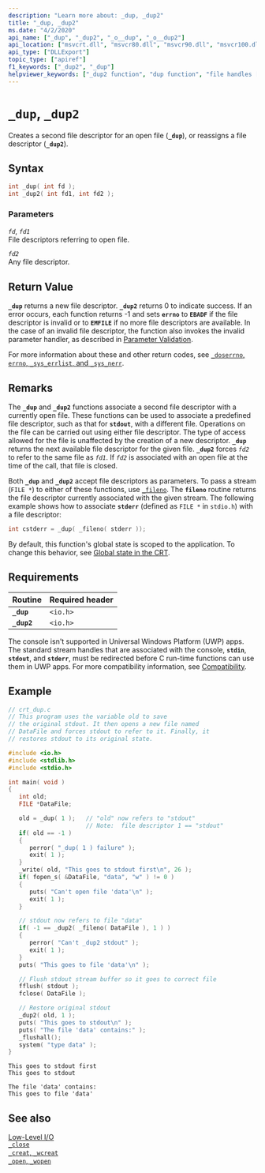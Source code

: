 ```yaml
---
description: "Learn more about: _dup, _dup2"
title: "_dup, _dup2"
ms.date: "4/2/2020"
api_name: ["_dup", "_dup2", "_o__dup", "_o__dup2"]
api_location: ["msvcrt.dll", "msvcr80.dll", "msvcr90.dll", "msvcr100.dll", "msvcr100_clr0400.dll", "msvcr110.dll", "msvcr110_clr0400.dll", "msvcr120.dll", "msvcr120_clr0400.dll", "ucrtbase.dll", "api-ms-win-crt-stdio-l1-1-0.dll", "api-ms-win-crt-private-l1-1-0.dll"]
api_type: ["DLLExport"]
topic_type: ["apiref"]
f1_keywords: ["_dup2", "_dup"]
helpviewer_keywords: ["_dup2 function", "dup function", "file handles [C++], duplicating", "file handles [C++], reassigning", "dup2 function", "_dup function"]
---
```

# `_dup`, `_dup2`

Creates a second file descriptor for an open file (**`_dup`**), or reassigns a file descriptor (**`_dup2`**).

## Syntax

```C
int _dup( int fd );
int _dup2( int fd1, int fd2 );
```

### Parameters

*`fd`*, *`fd1`*\
File descriptors referring to open file.

*`fd2`*\
Any file descriptor.

## Return Value

**`_dup`** returns a new file descriptor. **`_dup2`** returns 0 to indicate success. If an error occurs, each function returns -1 and sets **`errno`** to **`EBADF`** if the file descriptor is invalid or to **`EMFILE`** if no more file descriptors are available. In the case of an invalid file descriptor, the function also invokes the invalid parameter handler, as described in [Parameter Validation](../../c-runtime-library/parameter-validation.md).

For more information about these and other return codes, see [`_doserrno`, `errno`, `_sys_errlist`, and `_sys_nerr`](../../c-runtime-library/errno-doserrno-sys-errlist-and-sys-nerr.md).

## Remarks

The **`_dup`** and **`_dup2`** functions associate a second file descriptor with a currently open file. These functions can be used to associate a predefined file descriptor, such as that for **`stdout`**, with a different file. Operations on the file can be carried out using either file descriptor. The type of access allowed for the file is unaffected by the creation of a new descriptor. **`_dup`** returns the next available file descriptor for the given file. **`_dup2`** forces *`fd2`* to refer to the same file as *`fd1`*. If *`fd2`* is associated with an open file at the time of the call, that file is closed.

Both **`_dup`** and **`_dup2`** accept file descriptors as parameters. To pass a stream (`FILE *`) to either of these functions, use [`_fileno`](fileno.md). The **`fileno`** routine returns the file descriptor currently associated with the given stream. The following example shows how to associate **`stderr`** (defined as `FILE *` in `stdio.h`) with a file descriptor:

```C
int cstderr = _dup( _fileno( stderr ));
```

By default, this function's global state is scoped to the application. To change this behavior, see [Global state in the CRT](../global-state.md).

## Requirements

|Routine|Required header|
|-------------|---------------------|
|**`_dup`**|`<io.h>`|
|**`_dup2`**|`<io.h>`|

The console isn't supported in Universal Windows Platform (UWP) apps. The standard stream handles that are associated with the console, **`stdin`**, **`stdout`**, and **`stderr`**, must be redirected before C run-time functions can use them in UWP apps. For more compatibility information, see [Compatibility](../../c-runtime-library/compatibility.md).

## Example

```C
// crt_dup.c
// This program uses the variable old to save
// the original stdout. It then opens a new file named
// DataFile and forces stdout to refer to it. Finally, it
// restores stdout to its original state.

#include <io.h>
#include <stdlib.h>
#include <stdio.h>

int main( void )
{
   int old;
   FILE *DataFile;

   old = _dup( 1 );   // "old" now refers to "stdout"
                      // Note:  file descriptor 1 == "stdout"
   if( old == -1 )
   {
      perror( "_dup( 1 ) failure" );
      exit( 1 );
   }
   _write( old, "This goes to stdout first\n", 26 );
   if( fopen_s( &DataFile, "data", "w" ) != 0 )
   {
      puts( "Can't open file 'data'\n" );
      exit( 1 );
   }

   // stdout now refers to file "data"
   if( -1 == _dup2( _fileno( DataFile ), 1 ) )
   {
      perror( "Can't _dup2 stdout" );
      exit( 1 );
   }
   puts( "This goes to file 'data'\n" );

   // Flush stdout stream buffer so it goes to correct file
   fflush( stdout );
   fclose( DataFile );

   // Restore original stdout
   _dup2( old, 1 );
   puts( "This goes to stdout\n" );
   puts( "The file 'data' contains:" );
   _flushall();
   system( "type data" );
}
```

```Output
This goes to stdout first
This goes to stdout

The file 'data' contains:
This goes to file 'data'
```

## See also

[Low-Level I/O](../../c-runtime-library/low-level-i-o.md)\
[`_close`](close.md)\
[`_creat`, `_wcreat`](creat-wcreat.md)\
[`_open`, `_wopen`](open-wopen.md)
